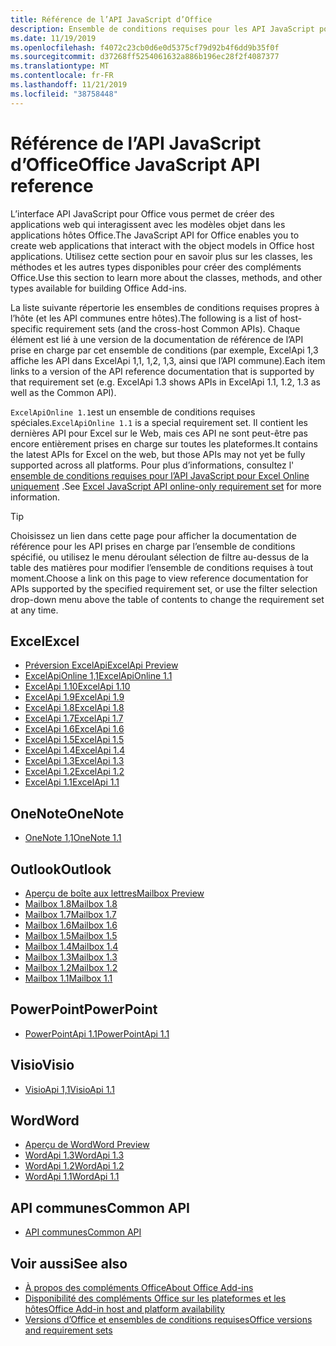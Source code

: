 ```yaml
---
title: Référence de l’API JavaScript d’Office
description: Ensemble de conditions requises pour les API JavaScript pour Office par hôte
ms.date: 11/19/2019
ms.openlocfilehash: f4072c23cb0d6e0d5375cf79d92b4f6dd9b35f0f
ms.sourcegitcommit: d37268ff5254061632a886b196ec28f2f4087377
ms.translationtype: MT
ms.contentlocale: fr-FR
ms.lasthandoff: 11/21/2019
ms.locfileid: "38758448"
---
```

# <a name="office-javascript-api-reference"></a><span data-ttu-id="49cd4-103">Référence de l’API JavaScript d’Office</span><span class="sxs-lookup"><span data-stu-id="49cd4-103">Office JavaScript API reference</span></span>

<span data-ttu-id="49cd4-104">L’interface API JavaScript pour Office vous permet de créer des applications web qui interagissent avec les modèles objet dans les applications hôtes Office.</span><span class="sxs-lookup"><span data-stu-id="49cd4-104">The JavaScript API for Office enables you to create web applications that interact with the object models in Office host applications.</span></span> <span data-ttu-id="49cd4-105">Utilisez cette section pour en savoir plus sur les classes, les méthodes et les autres types disponibles pour créer des compléments Office.</span><span class="sxs-lookup"><span data-stu-id="49cd4-105">Use this section to learn more about the classes, methods, and other types available for building Office Add-ins.</span></span>

<span data-ttu-id="49cd4-106">La liste suivante répertorie les ensembles de conditions requises propres à l’hôte (et les API communes entre hôtes).</span><span class="sxs-lookup"><span data-stu-id="49cd4-106">The following is a list of host-specific requirement sets (and the cross-host Common APIs).</span></span> <span data-ttu-id="49cd4-107">Chaque élément est lié à une version de la documentation de référence de l’API prise en charge par cet ensemble de conditions (par exemple, ExcelApi 1,3 affiche les API dans ExcelApi 1,1, 1,2, 1,3, ainsi que l’API commune).</span><span class="sxs-lookup"><span data-stu-id="49cd4-107">Each item links to a version of the API reference documentation that is supported by that requirement set (e.g. ExcelApi 1.3 shows APIs in ExcelApi 1.1, 1.2, 1.3 as well as the Common API).</span></span>

<span data-ttu-id="49cd4-108">`ExcelApiOnline 1.1`est un ensemble de conditions requises spéciales.</span><span class="sxs-lookup"><span data-stu-id="49cd4-108">`ExcelApiOnline 1.1` is a special requirement set.</span></span> <span data-ttu-id="49cd4-109">Il contient les dernières API pour Excel sur le Web, mais ces API ne sont peut-être pas encore entièrement prises en charge sur toutes les plateformes.</span><span class="sxs-lookup"><span data-stu-id="49cd4-109">It contains the latest APIs for Excel on the web, but those APIs may not yet be fully supported across all platforms.</span></span> <span data-ttu-id="49cd4-110">Pour plus d’informations, consultez l' [ensemble de conditions requises pour l’API JavaScript pour Excel Online uniquement](/office/dev/add-ins/reference/requirement-sets/excel-api-online-requirement-set) .</span><span class="sxs-lookup"><span data-stu-id="49cd4-110">See [Excel JavaScript API online-only requirement set](/office/dev/add-ins/reference/requirement-sets/excel-api-online-requirement-set) for more information.</span></span>

> [!TIP]
> <span data-ttu-id="49cd4-111">Choisissez un lien dans cette page pour afficher la documentation de référence pour les API prises en charge par l’ensemble de conditions spécifié, ou utilisez le menu déroulant sélection de filtre au-dessus de la table des matières pour modifier l’ensemble de conditions requises à tout moment.</span><span class="sxs-lookup"><span data-stu-id="49cd4-111">Choose a link on this page to view reference documentation for APIs supported by the specified requirement set, or use the filter selection drop-down menu above the table of contents to change the requirement set at any time.</span></span>

## <a name="excel"></a><span data-ttu-id="49cd4-112">Excel</span><span class="sxs-lookup"><span data-stu-id="49cd4-112">Excel</span></span>

- [<span data-ttu-id="49cd4-113">Préversion ExcelApi</span><span class="sxs-lookup"><span data-stu-id="49cd4-113">ExcelApi Preview</span></span>](/javascript/api/excel?view=excel-js-preview)
- [<span data-ttu-id="49cd4-114">ExcelApiOnline 1,1</span><span class="sxs-lookup"><span data-stu-id="49cd4-114">ExcelApiOnline 1.1</span></span>](/javascript/api/excel?view=excel-js-online)
- [<span data-ttu-id="49cd4-115">ExcelApi 1.10</span><span class="sxs-lookup"><span data-stu-id="49cd4-115">ExcelApi 1.10</span></span>](/javascript/api/excel?view=excel-js-1.10)
- [<span data-ttu-id="49cd4-116">ExcelApi 1.9</span><span class="sxs-lookup"><span data-stu-id="49cd4-116">ExcelApi 1.9</span></span>](/javascript/api/excel?view=excel-js-1.9)
- [<span data-ttu-id="49cd4-117">ExcelApi 1.8</span><span class="sxs-lookup"><span data-stu-id="49cd4-117">ExcelApi 1.8</span></span>](/javascript/api/excel?view=excel-js-1.8)
- [<span data-ttu-id="49cd4-118">ExcelApi 1.7</span><span class="sxs-lookup"><span data-stu-id="49cd4-118">ExcelApi 1.7</span></span>](/javascript/api/excel?view=excel-js-1.7)
- [<span data-ttu-id="49cd4-119">ExcelApi 1.6</span><span class="sxs-lookup"><span data-stu-id="49cd4-119">ExcelApi 1.6</span></span>](/javascript/api/excel?view=excel-js-1.6)
- [<span data-ttu-id="49cd4-120">ExcelApi 1.5</span><span class="sxs-lookup"><span data-stu-id="49cd4-120">ExcelApi 1.5</span></span>](/javascript/api/excel?view=excel-js-1.5)
- [<span data-ttu-id="49cd4-121">ExcelApi 1.4</span><span class="sxs-lookup"><span data-stu-id="49cd4-121">ExcelApi 1.4</span></span>](/javascript/api/excel?view=excel-js-1.4)
- [<span data-ttu-id="49cd4-122">ExcelApi 1.3</span><span class="sxs-lookup"><span data-stu-id="49cd4-122">ExcelApi 1.3</span></span>](/javascript/api/excel?view=excel-js-1.3)
- [<span data-ttu-id="49cd4-123">ExcelApi 1.2</span><span class="sxs-lookup"><span data-stu-id="49cd4-123">ExcelApi 1.2</span></span>](/javascript/api/excel?view=excel-js-1.2)
- [<span data-ttu-id="49cd4-124">ExcelApi 1.1</span><span class="sxs-lookup"><span data-stu-id="49cd4-124">ExcelApi 1.1</span></span>](/javascript/api/excel?view=excel-js-1.1)

## <a name="onenote"></a><span data-ttu-id="49cd4-125">OneNote</span><span class="sxs-lookup"><span data-stu-id="49cd4-125">OneNote</span></span>

- [<span data-ttu-id="49cd4-126">OneNote 1,1</span><span class="sxs-lookup"><span data-stu-id="49cd4-126">OneNote 1.1</span></span>](/javascript/api/onenote?view=onenote-js-1.1)

## <a name="outlook"></a><span data-ttu-id="49cd4-127">Outlook</span><span class="sxs-lookup"><span data-stu-id="49cd4-127">Outlook</span></span>

- [<span data-ttu-id="49cd4-128">Aperçu de boîte aux lettres</span><span class="sxs-lookup"><span data-stu-id="49cd4-128">Mailbox Preview</span></span>](/javascript/api/outlook?view=outlook-js-preview)
- [<span data-ttu-id="49cd4-129">Mailbox 1.8</span><span class="sxs-lookup"><span data-stu-id="49cd4-129">Mailbox 1.8</span></span>](/javascript/api/outlook?view=outlook-js-1.8)
- [<span data-ttu-id="49cd4-130">Mailbox 1.7</span><span class="sxs-lookup"><span data-stu-id="49cd4-130">Mailbox 1.7</span></span>](/javascript/api/outlook?view=outlook-js-1.7)
- [<span data-ttu-id="49cd4-131">Mailbox 1.6</span><span class="sxs-lookup"><span data-stu-id="49cd4-131">Mailbox 1.6</span></span>](/javascript/api/outlook?view=outlook-js-1.6)
- [<span data-ttu-id="49cd4-132">Mailbox 1.5</span><span class="sxs-lookup"><span data-stu-id="49cd4-132">Mailbox 1.5</span></span>](/javascript/api/outlook?view=outlook-js-1.5)
- [<span data-ttu-id="49cd4-133">Mailbox 1.4</span><span class="sxs-lookup"><span data-stu-id="49cd4-133">Mailbox 1.4</span></span>](/javascript/api/outlook?view=outlook-js-1.4)
- [<span data-ttu-id="49cd4-134">Mailbox 1.3</span><span class="sxs-lookup"><span data-stu-id="49cd4-134">Mailbox 1.3</span></span>](/javascript/api/outlook?view=outlook-js-1.3)
- [<span data-ttu-id="49cd4-135">Mailbox 1.2</span><span class="sxs-lookup"><span data-stu-id="49cd4-135">Mailbox 1.2</span></span>](/javascript/api/outlook?view=outlook-js-1.2)
- [<span data-ttu-id="49cd4-136">Mailbox 1.1</span><span class="sxs-lookup"><span data-stu-id="49cd4-136">Mailbox 1.1</span></span>](/javascript/api/outlook?view=outlook-js-1.1)

## <a name="powerpoint"></a><span data-ttu-id="49cd4-137">PowerPoint</span><span class="sxs-lookup"><span data-stu-id="49cd4-137">PowerPoint</span></span>

- [<span data-ttu-id="49cd4-138">PowerPointApi 1.1</span><span class="sxs-lookup"><span data-stu-id="49cd4-138">PowerPointApi 1.1</span></span>](/javascript/api/powerpoint?view=powerpoint-js-1.1)

## <a name="visio"></a><span data-ttu-id="49cd4-139">Visio</span><span class="sxs-lookup"><span data-stu-id="49cd4-139">Visio</span></span>

- [<span data-ttu-id="49cd4-140">VisioApi 1,1</span><span class="sxs-lookup"><span data-stu-id="49cd4-140">VisioApi 1.1</span></span>](/javascript/api/visio?view=visio-js-1.1)

## <a name="word"></a><span data-ttu-id="49cd4-141">Word</span><span class="sxs-lookup"><span data-stu-id="49cd4-141">Word</span></span>

- [<span data-ttu-id="49cd4-142">Aperçu de Word</span><span class="sxs-lookup"><span data-stu-id="49cd4-142">Word Preview</span></span>](/javascript/api/word?view=word-js-preview)
- [<span data-ttu-id="49cd4-143">WordApi 1.3</span><span class="sxs-lookup"><span data-stu-id="49cd4-143">WordApi 1.3</span></span>](/javascript/api/word?view=word-js-1.3)
- [<span data-ttu-id="49cd4-144">WordApi 1.2</span><span class="sxs-lookup"><span data-stu-id="49cd4-144">WordApi 1.2</span></span>](/javascript/api/word?view=word-js-1.2)
- [<span data-ttu-id="49cd4-145">WordApi 1.1</span><span class="sxs-lookup"><span data-stu-id="49cd4-145">WordApi 1.1</span></span>](/javascript/api/word?view=word-js-1.1)

## <a name="common-api"></a><span data-ttu-id="49cd4-146">API communes</span><span class="sxs-lookup"><span data-stu-id="49cd4-146">Common API</span></span>

- [<span data-ttu-id="49cd4-147">API communes</span><span class="sxs-lookup"><span data-stu-id="49cd4-147">Common API</span></span>](/javascript/api/office?view=common-js)

## <a name="see-also"></a><span data-ttu-id="49cd4-148">Voir aussi</span><span class="sxs-lookup"><span data-stu-id="49cd4-148">See also</span></span>

- [<span data-ttu-id="49cd4-149">À propos des compléments Office</span><span class="sxs-lookup"><span data-stu-id="49cd4-149">About Office Add-ins</span></span>](/office/dev/add-ins/overview)
- [<span data-ttu-id="49cd4-150">Disponibilité des compléments Office sur les plateformes et les hôtes</span><span class="sxs-lookup"><span data-stu-id="49cd4-150">Office Add-in host and platform availability</span></span>](/office/dev/add-ins/overview/office-add-in-availability)
- [<span data-ttu-id="49cd4-151">Versions d’Office et ensembles de conditions requises</span><span class="sxs-lookup"><span data-stu-id="49cd4-151">Office versions and requirement sets</span></span>](/office/dev/add-ins/develop/office-versions-and-requirement-sets)
